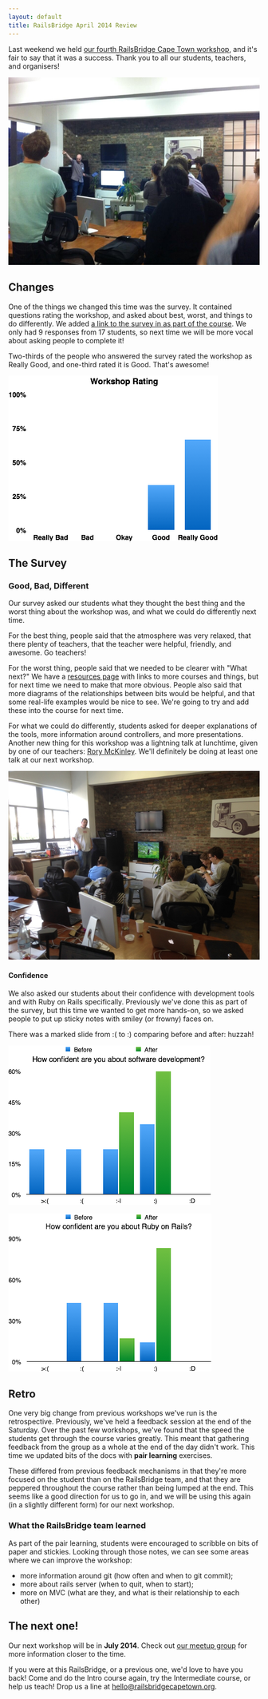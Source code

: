 ```yaml
---
layout: default
title: RailsBridge April 2014 Review
---
```


Last weekend we held [our fourth RailsBridge Cape Town workshop](/2014-04.html), and it's fair to say that it was a success. Thank you to all our students, teachers, and organisers!

![Go forth and code!](/images/2014-04/go-forth.jpg)

## Changes

One of the things we changed this time was the survey. It contained questions rating the workshop, and asked about best, worst, and things to do differently. We added [a link to the survey in as part of the course](http://docs.railsbridgecapetown.org/intro-to-rails/credits_and_next_steps). We only had 9 responses from 17 students, so next time we will be more vocal about asking people to complete it!

Two-thirds of the people who answered the survey rated the workshop as Really Good, and one-third rated it is Good. That's awesome!

![workshop rating chart](/images/2014-04/workshop-rating.png)

## The Survey

### Good, Bad, Different

Our survey asked our students what they thought the best thing and the worst thing about the workshop was, and what we could do differently next time.

For the best thing, people said that the atmosphere was very relaxed, that there plenty of teachers, that the teacher were helpful, friendly, and awesome. Go teachers!

For the worst thing, people said that we needed to be clearer with "What next?" We have a [resources page](http://rbcpt.org/resources) with links to more courses and things, but for next time we need to make that more obvious. People also said that more diagrams of the relationships between bits would be helpful, and that some real-life examples would be nice to see. We're going to try and add these into the course for next time.

For what we could do differently, students asked for deeper explanations of the tools, more information around controllers, and more presentations. Another new thing for this workshop was a lightning talk at lunchtime, given by one of our teachers: [Rory McKinley](https://twitter.com/rorymckinley). We'll definitely be doing at least one talk at our next workshop.

![Rory dropping knowledge bombs](/images/2014-04/rory-dropping-knowledge-bombs.jpg)


#### Confidence

We also asked our students about their confidence with development tools and with Ruby on Rails specifically. Previously we've done this as part of the survey, but this time we wanted to get more hands-on, so we asked people to put up sticky notes with smiley (or frowny) faces on.

There was a marked slide from :( to :) comparing before and after: huzzah!

![Confidence with Software Development](/images/2014-04/confidence-software-development.png)

![Confidence with Ruby on Rails](/images/2014-04/confidence-ruby-on-rails.png)

## Retro

One very big change from previous workshops we've run is the retrospective. Previously, we've held a feedback session at the end of the Saturday. Over the past few workshops, we've found that the speed the students get through the course varies greatly. This meant that gathering feedback from the group as a whole at the end of the day didn't work. This time we updated bits of the docs with **pair learning** exercises.

These differed from previous feedback mechanisms in that they're more focused on the student than on the RailsBridge team, and that they are peppered throughout the course rather than being lumped at the end. This seems like a good direction for us to go in, and we will be using this again (in a slightly different form) for our next workshop.

### What the RailsBridge team learned

As part of the pair learning, students were encouraged to scribble on bits of paper and stickies. Looking through those notes, we can see some areas where we can improve the workshop:

* more information around git (how often and when to git commit);
* more about rails server (when to quit, when to start);
* more on MVC (what are they, and what is their relationship to each other)

## The next one!

Our next workshop will be in **July 2014**. Check out [our meetup group](http://www.meetup.com/RailsBridge-Cape-Town/) for more information closer to the time.

If you were at this RailsBridge, or a previous one, we'd love to have you back! Come and do the Intro course again, try the Intermediate course, or help us teach! Drop us a line at [hello@railsbridgecapetown.org](mailto:hello@railsbridgecapetown.org).
